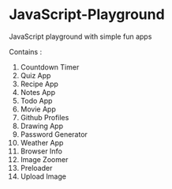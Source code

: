 # JavaScript-Playground
JavaScript playground with simple fun apps

Contains :

1. Countdown Timer
2. Quiz App
3. Recipe App
4. Notes App
5. Todo App
6. Movie App
7. Github Profiles
8. Drawing App
9. Password Generator
10. Weather App
11. Browser Info
12. Image Zoomer
13. Preloader
14. Upload Image
